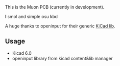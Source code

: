This is the Muon PCB (currently in development).

I smol and simple osu kbd


A huge thanks to openinput for their generic [KiCad lib](https://github.com/openinput-fw/openinput-kicad-library).

## Usage
- Kicad 6.0
- openinput library from kicad content&lib manager
